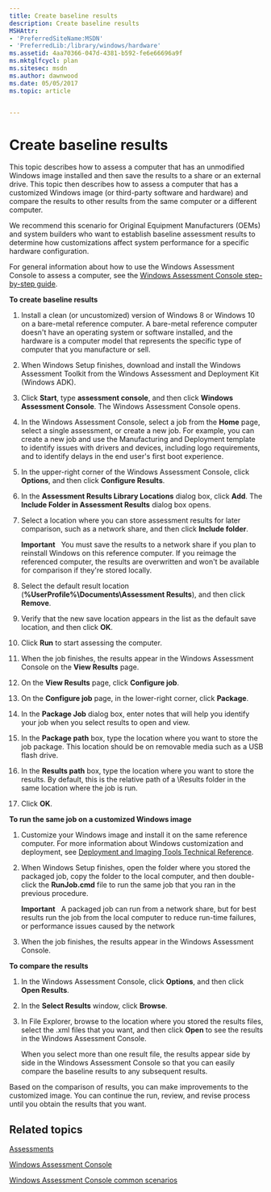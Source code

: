 ```yaml
---
title: Create baseline results
description: Create baseline results
MSHAttr:
- 'PreferredSiteName:MSDN'
- 'PreferredLib:/library/windows/hardware'
ms.assetid: 4aa70366-047d-4381-b592-fe6e66696a9f
ms.mktglfcycl: plan
ms.sitesec: msdn
ms.author: dawnwood
ms.date: 05/05/2017
ms.topic: article


---
```


# Create baseline results


This topic describes how to assess a computer that has an unmodified Windows image installed and then save the results to a share or an external drive. This topic then describes how to assess a computer that has a customized Windows image (or third-party software and hardware) and compare the results to other results from the same computer or a different computer.

We recommend this scenario for Original Equipment Manufacturers (OEMs) and system builders who want to establish baseline assessment results to determine how customizations affect system performance for a specific hardware configuration.

For general information about how to use the Windows Assessment Console to assess a computer, see the [Windows Assessment Console step-by-step guide](windows-assessment-console-step-by-step-guide.md).

**To create baseline results**

1.  Install a clean (or uncustomized) version of Windows 8 or Windows 10 on a bare-metal reference computer. A bare-metal reference computer doesn't have an operating system or software installed, and the hardware is a computer model that represents the specific type of computer that you manufacture or sell.

2.  When Windows Setup finishes, download and install the Windows Assessment Toolkit from the Windows Assessment and Deployment Kit (Windows ADK).

3.  Click **Start**, type **assessment console**, and then click **Windows Assessment Console**. The Windows Assessment Console opens.

4.  In the Windows Assessment Console, select a job from the **Home** page, select a single assessment, or create a new job. For example, you can create a new job and use the Manufacturing and Deployment template to identify issues with drivers and devices, including logo requirements, and to identify delays in the end user's first boot experience.

5.  In the upper-right corner of the Windows Assessment Console, click **Options**, and then click **Configure Results**.

6.  In the **Assessment Results Library Locations** dialog box, click **Add**. The **Include Folder in Assessment Results** dialog box opens.

7.  Select a location where you can store assessment results for later comparison, such as a network share, and then click **Include folder**.

    **Important**  
    You must save the results to a network share if you plan to reinstall Windows on this reference computer. If you reimage the referenced computer, the results are overwritten and won't be available for comparison if they're stored locally.

     

8.  Select the default result location (**%UserProfile%\\Documents\\Assessment Results**), and then click **Remove**.

9.  Verify that the new save location appears in the list as the default save location, and then click **OK**.

10. Click **Run** to start assessing the computer.

11. When the job finishes, the results appear in the Windows Assessment Console on the **View Results** page.

12. On the **View Results** page, click **Configure job**.

13. On the **Configure job** page, in the lower-right corner, click **Package**.

14. In the **Package Job** dialog box, enter notes that will help you identify your job when you select results to open and view.

15. In the **Package path** box, type the location where you want to store the job package. This location should be on removable media such as a USB flash drive.

16. In the **Results path** box, type the location where you want to store the results. By default, this is the relative path of a \\Results folder in the same location where the job is run.

17. Click **OK**.

**To run the same job on a customized Windows image**

1.  Customize your Windows image and install it on the same reference computer. For more information about Windows customization and deployment, see [Deployment and Imaging Tools Technical Reference](http://go.microsoft.com/fwlink/?LinkId=214548).

2.  When Windows Setup finishes, open the folder where you stored the packaged job, copy the folder to the local computer, and then double-click the **RunJob.cmd** file to run the same job that you ran in the previous procedure.

    **Important**  
    A packaged job can run from a network share, but for best results run the job from the local computer to reduce run-time failures, or performance issues caused by the network

     

3.  When the job finishes, the results appear in the Windows Assessment Console.

**To compare the results**

1.  In the Windows Assessment Console, click **Options**, and then click **Open Results**.

2.  In the **Select Results** window, click **Browse**.

3.  In File Explorer, browse to the location where you stored the results files, select the .xml files that you want, and then click **Open** to see the results in the Windows Assessment Console.

    When you select more than one result file, the results appear side by side in the Windows Assessment Console so that you can easily compare the baseline results to any subsequent results.

Based on the comparison of results, you can make improvements to the customized image. You can continue the run, review, and revise process until you obtain the results that you want.

## Related topics


[Assessments](assessments.md)

[Windows Assessment Console](windows-assessment-console.md)

[Windows Assessment Console common scenarios](windows-assessment-console-common-scenarios.md)

 

 







